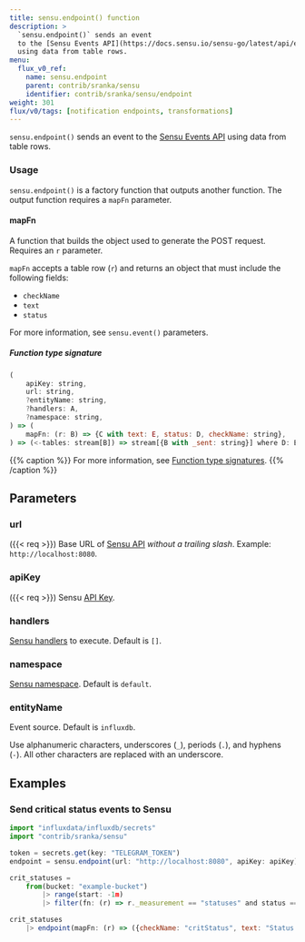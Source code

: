 ```yaml
---
title: sensu.endpoint() function
description: >
  `sensu.endpoint()` sends an event
  to the [Sensu Events API](https://docs.sensu.io/sensu-go/latest/api/events/#create-a-new-event)
  using data from table rows.
menu:
  flux_v0_ref:
    name: sensu.endpoint
    parent: contrib/sranka/sensu
    identifier: contrib/sranka/sensu/endpoint
weight: 301
flux/v0/tags: [notification endpoints, transformations]
---
```


<!------------------------------------------------------------------------------

IMPORTANT: This page was generated from comments in the Flux source code. Any
edits made directly to this page will be overwritten the next time the
documentation is generated. 

To make updates to this documentation, update the function comments above the
function definition in the Flux source code:

https://github.com/influxdata/flux/blob/master/stdlib/contrib/sranka/sensu/sensu.flux#L209-L239

Contributing to Flux: https://github.com/influxdata/flux#contributing
Fluxdoc syntax: https://github.com/influxdata/flux/blob/master/docs/fluxdoc.md

------------------------------------------------------------------------------->

`sensu.endpoint()` sends an event
to the [Sensu Events API](https://docs.sensu.io/sensu-go/latest/api/events/#create-a-new-event)
using data from table rows.

### Usage
`sensu.endpoint()` is a factory function that outputs another function.
The output function requires a `mapFn` parameter.

#### mapFn
A function that builds the object used to generate the POST request. Requires an `r` parameter.

`mapFn` accepts a table row (`r`) and returns an object that must include the following fields:

- `checkName`
- `text`
- `status`

For more information, see `sensu.event()` parameters.

##### Function type signature

```js
(
    apiKey: string,
    url: string,
    ?entityName: string,
    ?handlers: A,
    ?namespace: string,
) => (
    mapFn: (r: B) => {C with text: E, status: D, checkName: string},
) => (<-tables: stream[B]) => stream[{B with _sent: string}] where D: Equatable
```

{{% caption %}}
For more information, see [Function type signatures](/flux/v0/function-type-signatures/).
{{% /caption %}}

## Parameters

### url
({{< req >}})
Base URL of [Sensu API](https://docs.sensu.io/sensu-go/latest/migrate/#architecture)
*without a trailing slash*.
Example: `http://localhost:8080`.



### apiKey
({{< req >}})
Sensu [API Key](https://docs.sensu.io/sensu-go/latest/operations/control-access/).



### handlers

[Sensu handlers](https://docs.sensu.io/sensu-go/latest/reference/handlers/) to execute.
Default is `[]`.



### namespace

[Sensu namespace](https://docs.sensu.io/sensu-go/latest/reference/rbac/).
Default is `default`.



### entityName

Event source.
Default is `influxdb`.

Use alphanumeric characters, underscores (`_`), periods (`.`), and hyphens (`-`).
All other characters are replaced with an underscore.


## Examples

### Send critical status events to Sensu

```js
import "influxdata/influxdb/secrets"
import "contrib/sranka/sensu"

token = secrets.get(key: "TELEGRAM_TOKEN")
endpoint = sensu.endpoint(url: "http://localhost:8080", apiKey: apiKey)

crit_statuses =
    from(bucket: "example-bucket")
        |> range(start: -1m)
        |> filter(fn: (r) => r._measurement == "statuses" and status == "crit")

crit_statuses
    |> endpoint(mapFn: (r) => ({checkName: "critStatus", text: "Status is critical", status: 2}))()

```

